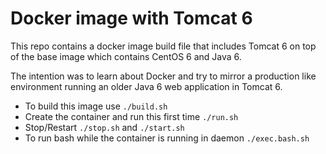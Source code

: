 Docker image with Tomcat 6
============================
This repo contains a docker image build file that includes Tomcat 6 on top of the base image which contains CentOS 6 and Java 6. 

The intention was to learn about Docker and try to mirror a production like environment running an older Java 6 web application in Tomcat 6.


* To build this image use `./build.sh`
* Create the container and run this first time `./run.sh`
* Stop/Restart `./stop.sh` and `./start.sh`
* To run bash while the container is running in daemon `./exec.bash.sh`


